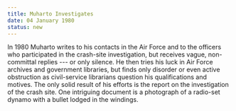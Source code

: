 ```yaml
---
title: Muharto Investigates
date: 04 January 1980 
status: new
---
```


In 1980 Muharto writes to his contacts in the Air Force and to the
officers who participated in the crash-site investigation, but receives
vague, non-committal replies --- or only silence. He then tries his luck
in Air Force archives and government libraries, but finds only disorder
or even active obstruction as civil-service librarians question his
qualifications and motives. The only solid result of his efforts is the
report on the investigation of the crash site. One intriguing document
is a photograph of a radio-set dynamo with a bullet lodged in the
windings.
